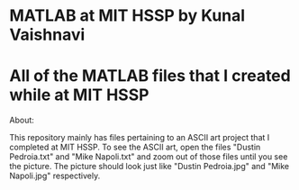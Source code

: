# MATLAB at MIT HSSP by Kunal Vaishnavi
# All of the MATLAB files that I created while at MIT HSSP

About:

This repository mainly has files pertaining to an ASCII art project that I completed at MIT HSSP. To see the ASCII art, open the files "Dustin Pedroia.txt" and "Mike Napoli.txt" and zoom out of those files until you see the picture. The picture should look just like "Dustin Pedroia.jpg" and "Mike Napoli.jpg" respectively.
